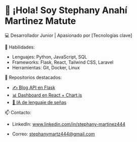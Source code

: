 # 👋 ¡Hola! Soy Stephany Anahí Martinez Matute

💻 Desarrollador Junior | Apasionado por [Tecnologías clave]

🚀 Habilidades:
- Lenguajes: Python, JavaScript, SQL
- Frameworks: Flask, React, Tailwind CSS, Laravel
- Herramientas: Git, Docker, Linux

📂 Repositorios destacados:
- [✍️ Blog API en Flask](https://github.com/usuario/blog-api)
- [📊 Dashboard en React + Chart.js](https://github.com/usuario/dashboard-react)
- [🧠 IA de lenguaje de señas](https://github.com/usuario/sign-language-ai)

📫 Contacto:
- LinkedIn: www.linkedin.com/in/stephany-martinez444

- Correo: stephanymartz444@gmail.com

